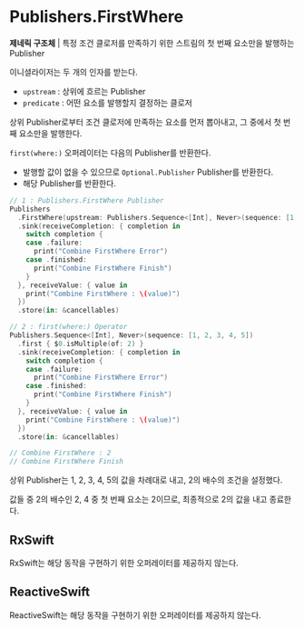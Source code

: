 # Publishers.FirstWhere

**제네릭 구조체** | 특정 조건 클로저를 만족하기 위한 스트림의 첫 번째 요소만을 발행하는 Publisher

이니셜라이저는 두 개의 인자를 받는다.

- `upstream` : 상위에 흐르는 Publisher
- `predicate` : 어떤 요소를 발행할지 결정하는 클로저

상위 Publisher로부터 조건 클로저에 만족하는 요소를 먼저 뽑아내고, 그 중에서 첫 번째 요소만을 발행한다.

`first(where:)` 오퍼레이터는 다음의 Publisher를 반환한다.

- 발행할 값이 없을 수 있으므로 `Optional.Publisher` Publisher를 반환한다.
- 해당 Publisher를 반환한다.

```swift
// 1 : Publishers.FirstWhere Publisher
Publishers
  .FirstWhere(upstream: Publishers.Sequence<[Int], Never>(sequence: [1, 2, 3, 4, 5])) { $0.isMultiple(of: 2) }
  .sink(receiveCompletion: { completion in
    switch completion {
    case .failure:
      print("Combine FirstWhere Error")
    case .finished:
      print("Combine FirstWhere Finish")
    }
  }, receiveValue: { value in
    print("Combine FirstWhere : \(value)")
  })
  .store(in: &cancellables)

// 2 : first(where:) Operator
Publishers.Sequence<[Int], Never>(sequence: [1, 2, 3, 4, 5])
  .first { $0.isMultiple(of: 2) }
  .sink(receiveCompletion: { completion in
    switch completion {
    case .failure:
      print("Combine FirstWhere Error")
    case .finished:
      print("Combine FirstWhere Finish")
    }
  }, receiveValue: { value in
    print("Combine FirstWhere : \(value)")
  })
  .store(in: &cancellables)

// Combine FirstWhere : 2
// Combine FirstWhere Finish
```

상위 Publisher는 1, 2, 3, 4, 5의 값을 차례대로 내고, 2의 배수의 조건을 설정했다.

값들 중 2의 배수인 2, 4 중 첫 번째 요소는 2이므로, 최종적으로 2의 값을 내고 종료한다.

## RxSwift

RxSwift는 해당 동작을 구현하기 위한 오퍼레이터를 제공하지 않는다.

## ReactiveSwift

ReactiveSwift는 해당 동작을 구현하기 위한 오퍼레이터를 제공하지 않는다.